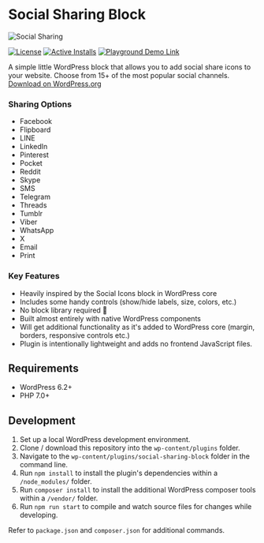# Social Sharing Block

![Social Sharing](https://github.com/ndiego/social-sharing-block/blob/main/_wordpress-org/banner-1544x500.png)

[![License](https://img.shields.io/badge/license-GPL--2.0%2B-blue.svg?style=flat-square&logoColor=%23fff&label=License&labelColor=%230F172A&color=%230F172A)](https://github.com/ndiego/social-share-block/blob/master/LICENSE.txt) [![Active Installs](https://img.shields.io/wordpress/plugin/installs/social-sharing-block?style=flat-square&logo=wordpress&logoColor=%23fff&label=Active%20Installs&labelColor=%230F172A&color=%230F172A)](https://wordpress.org/plugins/social-sharing-block/) [![Playground Demo Link](https://img.shields.io/wordpress/plugin/v/social-sharing-block?style=flat-square&logo=wordpress&logoColor=%23fff&label=Playground%20Demo&labelColor=%233858e9&color=%233858e9)](https://playground.wordpress.net/?blueprint-url=https://raw.githubusercontent.com/ndiego/social-sharing-block/main/_playground/blueprint.json)

A simple little WordPress block that allows you to add social share icons to your website. Choose from 15+ of the most popular social channels. [Download on WordPress.org](https://wordpress.org/plugins/social-sharing-block/)

### Sharing Options

- Facebook
- Flipboard
- LINE
- LinkedIn
- Pinterest
- Pocket
- Reddit
- Skype
- SMS
- Telegram
- Threads
- Tumblr
- Viber
- WhatsApp
- X
- Email
- Print

### Key Features

- Heavily inspired by the Social Icons block in WordPress core
- Includes some handy controls (show/hide labels, size, colors, etc.)
- No block library required 🎉
- Built almost entirely with native WordPress components
- Will get additional functionality as it's added to WordPress core (margin, borders, responsive controls etc.)
- Plugin is intentionally lightweight and adds no frontend JavaScript files.

## Requirements

- WordPress 6.2+
- PHP 7.0+

## Development

1. Set up a local WordPress development environment.
2. Clone / download this repository into the `wp-content/plugins` folder.
3. Navigate to the `wp-content/plugins/social-sharing-block` folder in the command line.
4. Run `npm install` to install the plugin's dependencies within a `/node_modules/` folder.
5. Run `composer install` to install the additional WordPress composer tools within a `/vendor/` folder.
6. Run `npm run start` to compile and watch source files for changes while developing.

Refer to `package.json` and `composer.json` for additional commands.
